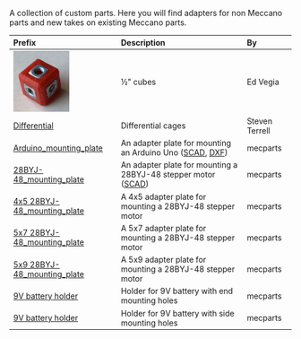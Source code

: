 A collection of custom parts. Here you will find adapters for non Meccano parts and new takes on existing Meccano parts.

Prefix | Description | By
:--- | :--- | :---
[<img src="cube0.5/images/cube-with-nuts.jpg" width="100">](cube0.5) | &frac12;" cubes | Ed Vegia
[Differential](differential) | Differential cages | Steven Terrell
[Arduino_mounting_plate](stl/Arduino_mounting_plate.stl) | An adapter plate for mounting an Arduino Uno ([SCAD](scad/Arduino_mounting_plate.scad), [DXF](dxf/Arduino_mounting_plate_Meccano_logo.dxf))| mecparts
[28BYJ-48_mounting_plate](scad/28BYJ-48_mounting_plate.scad) | An adapter plate for mounting a 28BYJ-48 stepper motor ([SCAD](scad/28BYJ-48_mounting_plate.scad)) | mecparts
[4x5 28BYJ-48_mounting_plate](stl/28BYJ-48_mounting_plate_4x5.stl) | A 4x5 adapter plate for mounting a 28BYJ-48 stepper motor | mecparts
[5x7 28BYJ-48_mounting_plate](stl/28BYJ-48_mounting_plate_5x7.stl) | A 5x7 adapter plate for mounting a 28BYJ-48 stepper motor | mecparts
[5x9 28BYJ-48_mounting_plate](stl/28BYJ-48_mounting_plate_5x9.stl) | A 5x9 adapter plate for mounting a 28BYJ-48 stepper motor | mecparts
[9V battery holder](stl/9V_battery_holder_end_mounting.stl) | Holder for 9V battery with end mounting holes | mecparts
[9V battery holder](stl/9V_battery_holder_side_mounting.stl) | Holder for 9V battery with side mounting holes | mecparts

